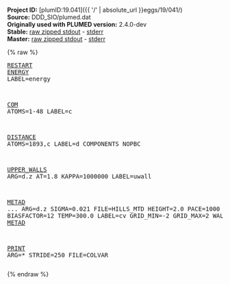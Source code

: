 **Project ID:** [plumID:19.041]({{ '/' | absolute_url }}eggs/19/041/)  
**Source:** DDD_SIO/plumed.dat  
**Originally used with PLUMED version:** 2.4.0-dev  
**Stable:** [raw zipped stdout](plumed.dat.plumed.stdout.txt.zip) - [stderr](plumed.dat.plumed.stderr)  
**Master:** [raw zipped stdout](plumed.dat.plumed_master.stdout.txt.zip) - [stderr](plumed.dat.plumed_master.stderr)  

{% raw %}<pre>
<a href="https://plumed.github.io/doc-master/user-doc/html/_r_e_s_t_a_r_t.html">RESTART</a>
<a href="https://plumed.github.io/doc-master/user-doc/html/_e_n_e_r_g_y.html">ENERGY</a> LABEL=energy

<a href="https://plumed.github.io/doc-master/user-doc/html/_c_o_m.html">COM</a> ATOMS=1-48 LABEL=c

<a href="https://plumed.github.io/doc-master/user-doc/html/_d_i_s_t_a_n_c_e.html">DISTANCE</a> ATOMS=1893,c LABEL=d COMPONENTS NOPBC

<a href="https://plumed.github.io/doc-master/user-doc/html/_u_p_p_e_r__w_a_l_l_s.html">UPPER_WALLS</a> ARG=d.z AT=1.8 KAPPA=1000000 LABEL=uwall  

<a href="https://plumed.github.io/doc-master/user-doc/html/_m_e_t_a_d.html">METAD</a> ...
ARG=d.z SIGMA=0.021 FILE=HILLS_MTD HEIGHT=2.0 PACE=1000 BIASFACTOR=12 TEMP=300.0 LABEL=cv
GRID_MIN=-2
GRID_MAX=2
WALKERS_MPI
... <a href="https://plumed.github.io/doc-master/user-doc/html/_m_e_t_a_d.html">METAD</a>


<a href="https://plumed.github.io/doc-master/user-doc/html/_p_r_i_n_t.html">PRINT</a> ARG=* STRIDE=250 FILE=COLVAR
</pre>{% endraw %}
